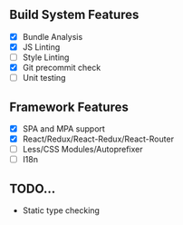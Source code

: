 ## Build System Features
- [x] Bundle Analysis
- [x] JS Linting
- [ ] Style Linting
- [x] Git precommit check
- [ ] Unit testing

## Framework Features
- [x] SPA and MPA support
- [x] React/Redux/React-Redux/React-Router
- [ ] Less/CSS Modules/Autoprefixer
- [ ] I18n

## TODO...
- Static type checking